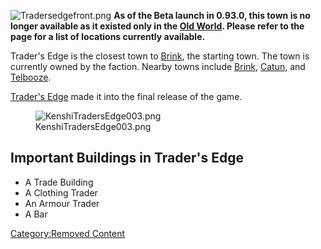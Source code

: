 ![](Tradersedgefront.png "Tradersedgefront.png") **As of the Beta launch
in 0.93.0, this town is no longer available as it existed only in the
[Old World](Old_World.md "wikilink"). Please refer to the [](World_of_Kenshi.md) page for a list of locations
currently available.**

Trader's Edge is the closest town to [Brink](Brink_(Alpha).md "wikilink"),
the starting town. The town is currently owned by the [](03%20-%20Projects%20&%20Wikis/Kenshi/Kenshi%20Wiki/Kenshi%20Wiki%20Template/United_Cities.md) faction. Nearby towns include
[Brink](Brink_(Alpha).md "wikilink"), [Catun](Catun_(Alpha).md "wikilink"),
and [Telbooze](Telbooze.md "wikilink").

[Trader's Edge](Trader's_Edge.md "wikilink") made it into the final release
of the game.

<figure>
<img src="KenshiTradersEdge003.png" title="KenshiTradersEdge003.png" />
<figcaption>KenshiTradersEdge003.png</figcaption>
</figure>

## Important Buildings in Trader's Edge

- A Trade Building
- A Clothing Trader
- An Armour Trader
- A Bar

[Category:Removed Content](Category:Removed_Content "wikilink")